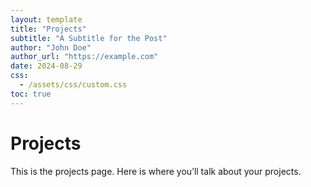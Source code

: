```yaml
---
layout: template
title: "Projects"
subtitle: "A Subtitle for the Post"
author: "John Doe"
author_url: "https://example.com"
date: 2024-08-29
css:
  - /assets/css/custom.css
toc: true
---
```



# Projects

This is the projects page. Here is where you’ll talk about your projects.